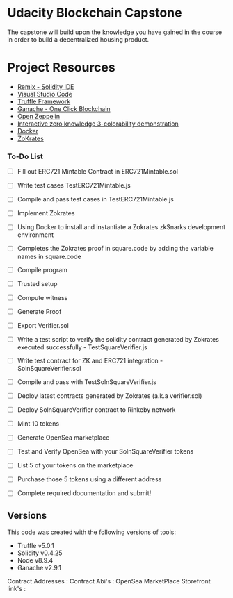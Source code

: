 # Udacity Blockchain Capstone

The capstone will build upon the knowledge you have gained in the course in order to build a decentralized housing product. 

# Project Resources

* [Remix - Solidity IDE](https://remix.ethereum.org/)
* [Visual Studio Code](https://code.visualstudio.com/)
* [Truffle Framework](https://truffleframework.com/)
* [Ganache - One Click Blockchain](https://truffleframework.com/ganache)
* [Open Zeppelin ](https://openzeppelin.org/)
* [Interactive zero knowledge 3-colorability demonstration](http://web.mit.edu/~ezyang/Public/graph/svg.html)
* [Docker](https://docs.docker.com/install/)
* [ZoKrates](https://github.com/Zokrates/ZoKrates)


### To-Do List

- [ ] Fill out ERC721 Mintable Contract in ERC721Mintable.sol
- [ ] Write test cases TestERC721Mintable.js
- [ ] Compile and pass test cases in TestERC721Mintable.js
- [ ] Implement Zokrates
- [ ] Using Docker to install and instantiate a Zokrates zkSnarks development environment
- [ ] Completes the Zokrates proof in square.code by adding the variable names in square.code
- [ ] Compile program
- [ ] Trusted setup
- [ ] Compute witness
- [ ] Generate Proof
- [ ] Export Verifier.sol
- [ ] Write a test script to verify the solidity contract generated by Zokrates executed successfully - TestSquareVerifier.js
- [ ] Write test contract for ZK and ERC721 integration - SolnSquareVerifier.sol
- [ ] Compile and pass with TestSolnSquareVerifier.js
- [ ] Deploy latest contracts generated by Zokrates (a.k.a verifier.sol)
- [ ] Deploy SolnSquareVerifier contract to Rinkeby network
- [ ] Mint 10 tokens
- [ ] Generate OpenSea marketplace
- [ ] Test and Verify OpenSea with your SolnSquareVerifier tokens
- [ ] List 5 of your tokens on the marketplace
- [ ] Purchase those 5 tokens using a different address
- [ ] Complete required documentation and submit!


## Versions

This code was created with the following versions of tools:

* Truffle v5.0.1
* Solidity v0.4.25
* Node v8.9.4
* Ganache v2.9.1


Contract Addresses : 
Contract Abi's :
OpenSea MarketPlace Storefront link's :









